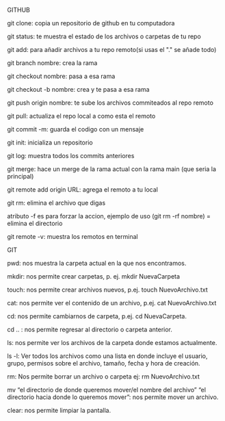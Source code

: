 GITHUB 

git clone: copia un repositorio de github en tu computadora

git status: te muestra el estado de los archivos o carpetas de tu repo

git add: para añadir archivos a tu repo remoto(si usas el "." se añade todo)

git branch nombre: crea la rama

git checkout nombre: pasa a esa rama

git checkout -b nombre: crea y te pasa a esa rama

git push origin nombre: te sube los archivos commiteados al repo remoto 

git pull: actualiza el repo local a como esta el remoto

git commit -m: guarda el codigo con un mensaje

git init: inicializa un repositorio

git log: muestra todos los commits anteriores

git merge: hace un merge de la rama actual con la rama main (que seria la principal)

git remote add origin URL: agrega el remoto a tu local

git rm: elimina el archivo que digas

atributo -f es para forzar la accion, ejemplo de uso (git rm -rf nombre) = elimina el directorio

git remote -v: muestra los remotos en terminal

GIT

pwd: nos muestra la carpeta actual en la que nos encontramos.

mkdir: nos permite crear carpetas, p. ej. mkdir NuevaCarpeta

touch: nos permite crear archivos nuevos, p.ej. touch NuevoArchivo.txt

cat: nos permite ver el contenido de un archivo, p.ej. cat NuevoArchivo.txt

cd: nos permite cambiarnos de carpeta, p.ej. cd NuevaCarpeta.

cd .. : nos permite regresar al directorio o carpeta anterior.

ls: nos permite ver los archivos de la carpeta donde estamos actualmente.

ls -l: Ver todos los archivos como una lista en donde incluye el usuario, grupo, permisos sobre el archivo, tamaño, fecha y hora de creación.

rm: Nos permite borrar un archivo o carpeta ej: rm NuevoArchivo.txt

mv “el directorio de donde queremos mover/el nombre del archivo” “el directorio hacia donde lo queremos mover”: nos permite mover un archivo.

clear: nos permite limpiar la pantalla.
